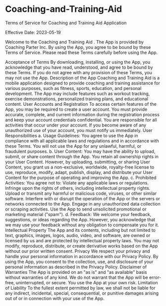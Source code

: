 # Coaching-and-Training-Aid

Terms of Service for Coaching and Training Aid Application

Effective Date: 2023-05-19

Welcome to the Coaching and Training Aid . The App is provided by Coaching Parter Inc. By using the App, you agree to be bound by these Terms of Service. Please read these Terms carefully before using the App.

Acceptance of Terms
By downloading, installing, or using the App, you acknowledge that you have read, understood, and agree to be bound by these Terms. If you do not agree with any provision of these Terms, you may not use the App.
Description of the App
Coaching and Training Aid is a mobile application designed to provide coaching and training assistance for various purposes, such as fitness, sports, education, and personal development. The App may include features such as workout tracking, exercise demonstrations, personalized training plans, and educational content.
User Accounts and Registration
To access certain features of the App, you may be required to create a user account. You must provide accurate, complete, and current information during the registration process and keep your account credentials confidential. You are responsible for all activities that occur under your account. If you become aware of any unauthorized use of your account, you must notify us immediately.
User Responsibilities
a. Usage Guidelines: You agree to use the App in compliance with all applicable laws and regulations and in accordance with these Terms. You will not use the App for any unlawful, harmful, or fraudulent purposes.
b. User Content: You may have the ability to upload, submit, or share content through the App. You retain all ownership rights in your User Content. However, by uploading, submitting, or sharing User Content, you grant us a non-exclusive, worldwide, royalty-free license to use, reproduce, modify, adapt, publish, display, and distribute your User Content for the purpose of operating and improving the App.
c. Prohibited Activities: You agree not to:
Violate any applicable laws or regulations.
Infringe upon the rights of others, including intellectual property rights.
Upload or transmit any harmful or malicious code, viruses, or other similar software.
Interfere with or disrupt the operation of the App or the servers or networks connected to the App.
Engage in any unauthorized data collection or scraping activities.
Use the App to send unsolicited promotional or marketing material ("spam").
d. Feedback: We welcome your feedback, suggestions, or ideas regarding the App. However, you acknowledge that we may use your feedback without any obligation to compensate you for it.
Intellectual Property
The App and its contents, including but not limited to text, graphics, images, logos, audio, video, and software, are owned or licensed by us and are protected by intellectual property laws. You may not modify, reproduce, distribute, or create derivative works based on the App without our prior written consent.
Privacy
We respect your privacy and handle your personal information in accordance with our Privacy Policy. By using the App, you consent to the collection, use, and disclosure of your personal information as described in the Privacy Policy.
Disclaimer of Warranties
The App is provided on an "as is" and "as available" basis without warranties of any kind. We do not warrant that the App will be error-free, uninterrupted, or secure. You use the App at your own risk.
Limitation of Liability
To the fullest extent permitted by law, we shall not be liable for any indirect, incidental, special, consequential, or punitive damages arising out of or in connection with your use of the App.
